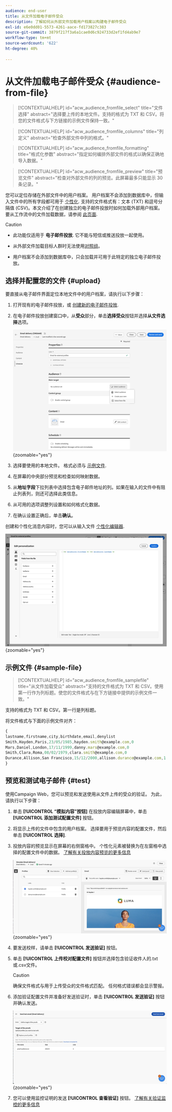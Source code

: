 ```yaml
---
audience: end-user
title: 从文件加载电子邮件受众
description: 了解如何从外部文件加载用户档案以构建电子邮件受众
exl-id: e6e0dd01-5573-4261-aace-fd173827c383
source-git-commit: 3879f217f3a6a1cae0d6c924733d2ef1fd4ab9e7
workflow-type: tm+mt
source-wordcount: '622'
ht-degree: 40%

---
```


# 从文件加载电子邮件受众 {#audience-from-file}

>[!CONTEXTUALHELP]
>id="acw_audience_fromfile_select"
>title="文件选择"
>abstract="选择要上传的本地文件。支持的格式为 TXT 和 CSV。将您的文件格式与下方链接的示例文件保持一致。"

>[!CONTEXTUALHELP]
>id="acw_audience_fromfile_columns"
>title="列定义"
>abstract="检查外部文件中列的格式。"

>[!CONTEXTUALHELP]
>id="acw_audience_fromfile_formatting"
>title="格式化参数"
>abstract="指定如何编排外部文件的格式以确保正确地导入数据。"

>[!CONTEXTUALHELP]
>id="acw_audience_fromfile_preview"
>title="预览文件"
>abstract="检查对外部文件的列的预览。此屏幕最多只能显示 30 条记录。"

您可以定位存储在外部文件中的用户档案。 用户档案不会添加到数据库中，但输入文件中的所有字段都可用于 [个性化](../personalization/gs-personalization.md). 支持的文件格式有：文本 (TXT) 和逗号分隔值 (CSV)。本文介绍了在创建独立的电子邮件投放时如何加载外部用户档案。 要从工作流中的文件加载数据，请参阅 [此页面](../workflows/activities/load-file.md).

>[!CAUTION]
>
>* 此功能仅适用于 **电子邮件投放**. 它不能与短信或推送投放一起使用。
>
>* 从外部文件加载目标人群时无法使用[对照组](control-group.md)。
>
>* 用户档案不会添加到数据库中，只会加载并可用于此特定的独立电子邮件投放。

## 选择并配置您的文件 {#upload}

要直接从电子邮件界面定位本地文件中的用户档案，请执行以下步骤：

1. 打开现有的电子邮件投放，或 [创建新的电子邮件投放](../email/create-email.md).
1. 在电子邮件投放创建窗口中，从&#x200B;**受众**&#x200B;部分，单击&#x200B;**选择受众**&#x200B;按钮并选择&#x200B;**从文件选择**&#x200B;选项。

   ![](assets/select-from-file.png){zoomable=&quot;yes&quot;}

1. 选择要使用的本地文件。 格式必须与 [示例文件](#sample-file).
1. 在屏幕的中央部分预览和检查如何映射数据。
1. 从&#x200B;**地址字段**&#x200B;下拉列表中选择包含电子邮件地址的列。如果在输入的文件中有阻止列表列，则还可选择此类信息。
1. 从可用的选项调整列设置和如何格式化数据。
1. 在确认设置正确后，单击&#x200B;**确认**。

创建和个性化消息内容时，您可以从输入文件 [个性化编辑器](../personalization/gs-personalization.md).

![](assets/select-external-perso.png){zoomable=&quot;yes&quot;}

## 示例文件 {#sample-file}

>[!CONTEXTUALHELP]
>id="acw_audience_fromfile_samplefile"
>title="从文件加载受众"
>abstract="支持的文件格式为 TXT 和 CSV。使用第一行作为列标题。使您的文件格式与在下方链接中提供的示例文件一致。"

支持的格式为 TXT 和 CSV。第一行是列标题。

将文件格式与下面的示例文件对齐：

```javascript
{
lastname,firstname,city,birthdate,email,denylist
Smith,Hayden,Paris,23/05/1985,hayden.smith@example.com,0
Mars,Daniel,London,17/11/1999,danny.mars@example.com,0
Smith,Clara,Roma,08/02/1979,clara.smith@example.com,0
Durance,Allison,San Francisco,15/12/2000,allison.durance@example.com,1
}
```

## 预览和测试电子邮件 {#test}

使用Campaign Web，您可以预览和发送使用从文件上传的受众的验证。 为此，请执行以下步骤：

1. 单击 **[!UICONTROL “模拟内容”按钮]** 在投放内容编辑屏幕中，单击 **[!UICONTROL 添加测试配置文件]** 按钮。

1. 将显示上传的文件中包含的用户档案。 选择要用于预览内容的配置文件，然后单击 **[!UICONTROL 选择]**.

1. 投放内容的预览显示在屏幕的右侧窗格中。 个性化元素被替换为在左窗格中选择的配置文件中的数据。 [了解有关投放内容预览的更多信息](../preview-test/preview-content.md)

   ![](assets/file-upload-preview.png){zoomable=&quot;yes&quot;}

1. 要发送校样，请单击 **[!UICONTROL 发送验证]** 按钮。

1. 单击 **[!UICONTROL 上传校对配置文件]** 按钮并选择包含验证收件人的.txt或.csv文件。

   >[!CAUTION]
   >
   >确保文件格式与用于上传受众的文件格式匹配。 任何格式错误都会显示警报。

1. 添加验证配置文件并准备好发送验证时，单击 **[!UICONTROL 发送验证]** 按钮并确认发送。

   ![](assets/file-upload-test.png){zoomable=&quot;yes&quot;}

1. 您可以使用监控证明的发送 **[!UICONTROL 查看验证]** 按钮。 [了解有关验证监控的更多信息](../preview-test/test-deliveries.md#access-test-deliveries)
